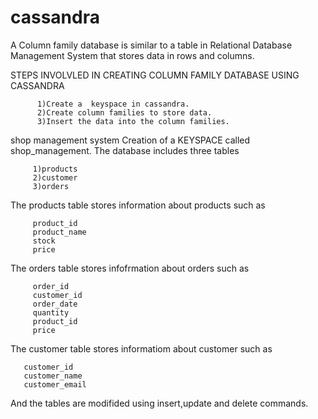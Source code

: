 # cassandra
A Column family database is similar to a table in Relational Database Management System that stores data in rows and columns.

STEPS INVOLVLED IN CREATING COLUMN FAMILY DATABASE USING CASSANDRA

          1)Create a  keyspace in cassandra.
          2)Create column families to store data.
          3)Insert the data into the column families.
   
   
shop management system
Creation of a KEYSPACE called shop_management.
The database includes three tables


         1)products
         2)customer
         3)orders
   
   
The products table stores information about products such as


         product_id
         product_name
         stock
         price
   
   
The orders table stores infofrmation about orders such as


         order_id
         customer_id
         order_date
         quantity
         product_id
         price
         
The customer table stores informatiom about customer such as


       customer_id
       customer_name
       customer_email
       
       
And the tables are modifided using insert,update and delete commands.
   
   

